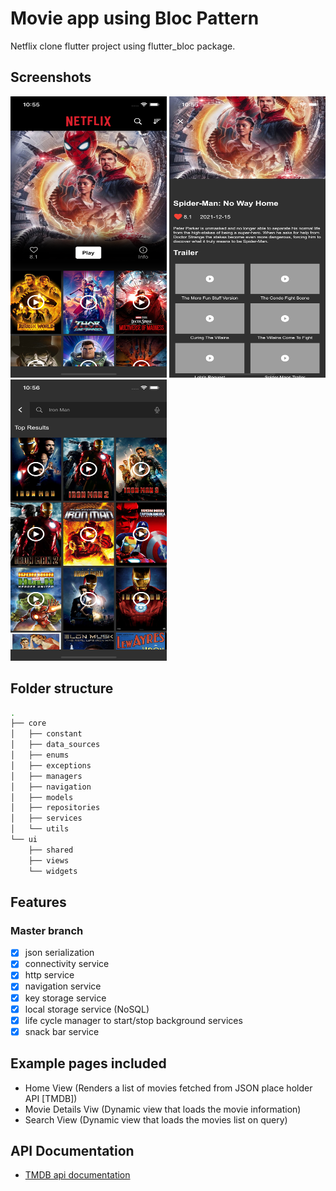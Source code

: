# Movie app using Bloc Pattern

Netflix clone flutter project using flutter_bloc package.

## Screenshots

<img alt="Home Screen" height="450" src="assets/home.png" width="250"/>  <img alt="Movie Details Screen" height="450" src="assets/detail.png" width="250"/>  <img alt="Search Screen" height="450" src="assets/search.png" width="250"/>

## Folder structure

```bash
.
├── core
│   ├── constant
│   ├── data_sources
│   ├── enums
│   ├── exceptions
│   ├── managers
│   ├── navigation
│   ├── models
│   ├── repositories
│   ├── services
│   └── utils
└── ui
    ├── shared
    ├── views
    └── widgets
```

## Features

### Master branch

- [x] json serialization
- [x] connectivity service
- [x] http service
- [x] navigation service
- [x] key storage service
- [x] local storage service (NoSQL)
- [x] life cycle manager to start/stop background services
- [x] snack bar service

## Example pages included

- Home View (Renders a list of movies fetched from JSON place holder API [TMDB])
- Movie Details Viw (Dynamic view that loads the movie information)
- Search View (Dynamic view that loads the movies list on query)

## API Documentation

- [TMDB api documentation](https://developers.themoviedb.org/3/getting-started/introduction)